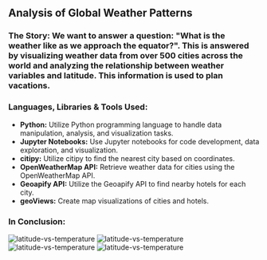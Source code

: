 ## Analysis of Global Weather Patterns

### __The Story:__ We want to answer a question: "What is the weather like as we approach the equator?". This is answered by visualizing weather data from over 500 cities across the world and analyzing the relationship between weather variables and latitude. This information is used to plan vacations.

### Languages, Libraries & Tools Used:
- **Python:** Utilize Python programming language to handle data manipulation, analysis, and visualization tasks.
- **Jupyter Notebooks:** Use Jupyter notebooks for code development, data exploration, and visualization.
- **citipy:** Utilize citipy to find the nearest city based on coordinates.
- **OpenWeatherMap API:** Retrieve weather data for cities using the OpenWeatherMap API.
- **Geoapify API:** Utilize the Geoapify API to find nearby hotels for each city.
- **geoViews:** Create map visualizations of cities and hotels.

### In Conclusion:

![latitude-vs-temperature](https://github.com/robert-z-lehr/Analysis-of-Global-Weather-Patterns/blob/main/images/latitude-vs-temperature.png)
![latitude-vs-temperature](https://github.com/robert-z-lehr/Analysis-of-Global-Weather-Patterns/blob/main/images/latitude-vs-cloudiness.png)
![latitude-vs-temperature](https://github.com/robert-z-lehr/Analysis-of-Global-Weather-Patterns/blob/main/images/latitude-vs-windSpeed-2022-10-18.png)
![latitude-vs-temperature](https://github.com/robert-z-lehr/Analysis-of-Global-Weather-Patterns/blob/main/images/latitude-vs-windSpeed-2023-05-12.png)